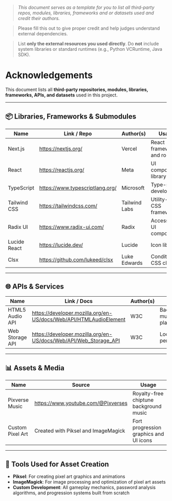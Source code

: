 > *This document serves as a template for you to list all third-party repos, modules, libraries, frameworks and or datasets used and credit their authors.*

> Please fill this out to give proper credit and help judges understand external dependencies.

> List **only the external resources you used directly**. Do **not** include system libraries or standard runtimes (e.g., Python VCRuntime, Java SDK). 

# Acknowledgements

This document lists all **third-party repositories, modules, libraries, frameworks, APIs, and datasets** used in this project.  

---

## 📦 Libraries, Frameworks & Submodules
| Name                 | Link / Repo                                           | Author(s)       | Usage                  |
|----------------------|-------------------------------------------------------|-----------------|------------------------|
| Next.js              | https://nextjs.org/                                  | Vercel          | React framework and routing |
| React                | https://reactjs.org/                                 | Meta            | UI component library   |
| TypeScript           | https://www.typescriptlang.org/                      | Microsoft       | Type-safe development  |
| Tailwind CSS         | https://tailwindcss.com/                             | Tailwind Labs   | Utility-first CSS framework |
| Radix UI             | https://www.radix-ui.com/                            | Radix           | Accessible UI components |
| Lucide React         | https://lucide.dev/                                  | Lucide          | Icon library           |
| Clsx                 | https://github.com/lukeed/clsx                       | Luke Edwards    | Conditional CSS classes |

---

## 🌐 APIs & Services
| Name          | Link / Docs                        | Author(s)      | Usage                             |
|---------------|------------------------------------|----------------|-----------------------------------|
| HTML5 Audio API | https://developer.mozilla.org/en-US/docs/Web/API/HTMLAudioElement | W3C | Background music playback |
| Web Storage API | https://developer.mozilla.org/en-US/docs/Web/API/Web_Storage_API | W3C | Local data persistence |

---

## 📊 Assets & Media
| Name          | Source                              | Usage                             |
|---------------|-------------------------------------|-----------------------------------|
| Pixverse Music | https://www.youtube.com/@Pixverses | Royalty-free chiptune background music |
| Custom Pixel Art | Created with Piksel and ImageMagick | Fort progression graphics and UI icons |

---

## 🎨 Tools Used for Asset Creation
- **Piksel**: For creating pixel art graphics and animations
- **ImageMagick**: For image processing and optimization of pixel art assets
- **Custom Development**: All gameplay mechanics, password analysis algorithms, and progression systems built from scratch